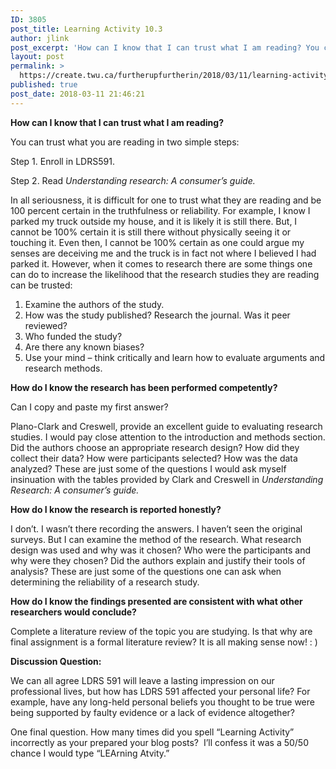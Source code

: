 ```yaml
---
ID: 3805
post_title: Learning Activity 10.3
author: jlink
post_excerpt: 'How can I know that I can trust what I am reading? You can trust what you are reading in two simple steps: Step 1. Enroll in LDRS591. Step 2. Read Understanding research: A consumer&rsquo;s guide. In all seriousness, it is difficult for one to trust what they are reading and be 100 percent certain &hellip; <p><a href="https://create.twu.ca/furtherupfurtherin/2018/03/11/learning-activity-10-3/">Continue reading<span> "Learning Activity 10.3"</span></a></p>'
layout: post
permalink: >
  https://create.twu.ca/furtherupfurtherin/2018/03/11/learning-activity-10-3/
published: true
post_date: 2018-03-11 21:46:21
---
```

<strong>How can I know that I can trust what I am reading?</strong>

You can trust what you are reading in two simple steps:

Step 1. Enroll in LDRS591.

Step 2. Read <em>Understanding research: A consumer’s guide.</em>

In all seriousness, it is difficult for one to trust what they are reading and be 100 percent certain in the truthfulness or reliability. For example, I know I parked my truck outside my house, and it is likely it is still there. But, I cannot be 100% certain it is still there without physically seeing it or touching it. Even then, I cannot be 100% certain as one could argue my senses are deceiving me and the truck is in fact not where I believed I had parked it. However, when it comes to research there are some things one can do to increase the likelihood that the research studies they are reading can be trusted:

<ol>
<li>Examine the authors of the study.</li>
<li>How was the study published? Research the journal. Was it peer reviewed?</li>
<li>Who funded the study?</li>
<li>Are there any known biases?</li>
<li>Use your mind – think critically and learn how to evaluate arguments and research methods.</li>
</ol>

<strong>How do I know the research has been performed competently?</strong>

Can I copy and paste my first answer?

Plano-Clark and Creswell, provide an excellent guide to evaluating research studies. I would pay close attention to the introduction and methods section. Did the authors choose an appropriate research design? How did they collect their data? How were participants selected? How was the data analyzed? These are just some of the questions I would ask myself insinuation with the tables provided by Clark and Creswell in <em>Understanding Research: A consumer’s guide.</em>

<strong>How do I know the research is reported honestly?</strong>

I don’t. I wasn’t there recording the answers. I haven’t seen the original surveys. But I can examine the method of the research. What research design was used and why was it chosen? Who were the participants and why were they chosen? Did the authors explain and justify their tools of analysis? These are just some of the questions one can ask when determining the reliability of a research study.

<strong>How do I know the findings presented are consistent with what other researchers would conclude?</strong>

Complete a literature review of the topic you are studying. Is that why are final assignment is a formal literature review? It is all making sense now! : )

<strong>Discussion Question:</strong>

We can all agree LDRS 591 will leave a lasting impression on our professional lives, but how has LDRS 591 affected your personal life? For example, have any long-held personal beliefs you thought to be true were being supported by faulty evidence or a lack of evidence altogether?

One final question. How many times did you spell &#8220;Learning Activity&#8221; incorrectly as your prepared your blog posts?  I&#8217;ll confess it was a 50/50 chance I would type &#8220;LEArning Atvity.&#8221;